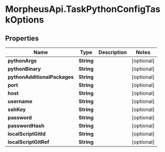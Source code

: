 # MorpheusApi.TaskPythonConfigTaskOptions

## Properties

Name | Type | Description | Notes
------------ | ------------- | ------------- | -------------
**pythonArgs** | **String** |  | [optional] 
**pythonBinary** | **String** |  | [optional] 
**pythonAdditionalPackages** | **String** |  | [optional] 
**port** | **String** |  | [optional] 
**host** | **String** |  | [optional] 
**username** | **String** |  | [optional] 
**sshKey** | **String** |  | [optional] 
**password** | **String** |  | [optional] 
**passwordHash** | **String** |  | [optional] 
**localScriptGitId** | **String** |  | [optional] 
**localScriptGitRef** | **String** |  | [optional] 


